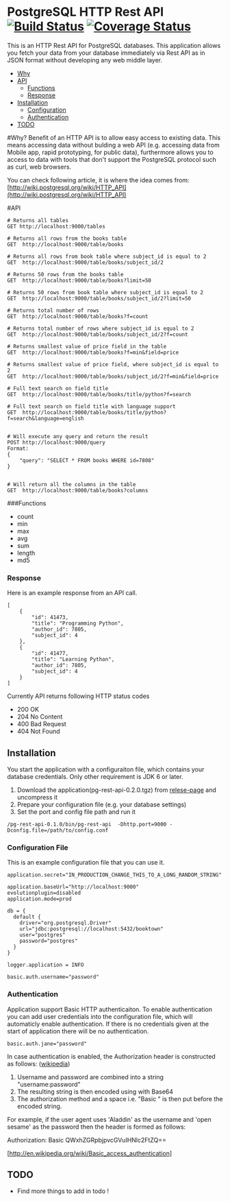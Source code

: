 PostgreSQL HTTP Rest API [![Build Status][travis-ci_status_img]][travis-ci_status] [![Coverage Status][coveralls_status_img]][coveralls_status]
======

This is an HTTP Rest API for PostgreSQL databases. This application allows you fetch your data from your database immediately via Rest API as in JSON format without developing any web middle layer.

* [Why](#why)
* [API](#api)
  * [Functions](#functions)
  * [Response](#response)
* [Installation](#installation)
  * [Configuration](#configuration)
  * [Authentication](#authentication)
* [TODO](#todo)


#Why?<a id="why"></a>
Benefit of an HTTP API is to allow easy access to existing data. This means accessing data without bulding a web API (e.g. accessing data from Mobile app, rapid prototyping, for public data), furthermore allows you to access to data with tools that don't support the PostgreSQL protocol such as curl, web browsers.

You can check following article, it is where the idea comes from:
[http://wiki.postgresql.org/wiki/HTTP_API](http://wiki.postgresql.org/wiki/HTTP_API)





#API<a id="api"></a>


```
# Returns all tables
GET http://localhost:9000/tables

# Returns all rows from the books table
GET  http://localhost:9000/table/books

# Returns all rows from book table where subject_id is equal to 2
GET  http://localhost:9000/table/books/subject_id/2
 
# Returns 50 rows from the books table
GET  http://localhost:9000/table/books?limit=50

# Returns 50 rows from book table where subject_id is equal to 2
GET  http://localhost:9000/table/books/subject_id/2?limit=50

# Returns total number of rows
GET  http://localhost:9000/table/books?f=count

# Returns total number of rows where subject_id is equal to 2
GET  http://localhost:9000/table/books/subject_id/2?f=count

# Returns smallest value of price field in the table
GET  http://localhost:9000/table/books?f=min&field=price

# Returns smallest value of price field, where subject_id is equal to 2
GET  http://localhost:9000/table/books/subject_id/2?f=min&field=price

# Full text search on field title 
GET  http://localhost:9000/table/books/title/python?f=search

# Full text search on field title with language support
GET  http://localhost:9000/table/books/title/python?f=search&language=english


# Will execute any query and return the result
POST http://localhost:9000/query
Format:
{
    "query": "SELECT * FROM books WHERE id=7808"
}


# Will return all the columns in the table
GET  http://localhost:9000/table/books?columns

```

###Functions<a id="functions"></a>

* count 
* min 
* max 
* avg
* sum
* length
* md5



### Response<a id="response"></a>
Here is an example response from an API call.

```
[
    {
        "id": 41473,
        "title": "Programming Python",
        "author_id": 7805,
        "subject_id": 4
    },
    {
        "id": 41477,
        "title": "Learning Python",
        "author_id": 7805,
        "subject_id": 4
    }
]
```


Currently API returns following HTTP status codes

* 200 OK
* 204 No Content
* 400 Bad Request
* 404 Not Found
 




## Installation<a id="installation"></a>
You start the application with a configuraiton file, which contains your database credentials. Only other requirement is JDK 6 or later. 

1. Download the application(pg-rest-api-0.2.0.tgz) from [relese-page](https://github.com/enginyoyen/postgresql-rest-api/releases/tag/v0.2.0) and uncompress it
2. Prepare your configuration file (e.g. your database settings)
3. Set the port and config file path and run it 


```
/pg-rest-api-0.1.0/bin/pg-rest-api  -Dhttp.port=9000 -Dconfig.file=/path/to/config.conf 
```



### Configuration File<a id="configuration"></a>

This is an example configuration file that you can use it.


```
application.secret="IN_PRODUCTION_CHANGE_THIS_TO_A_LONG_RANDOM_STRING"

application.baseUrl="http://localhost:9000"
evolutionplugin=disabled
application.mode=prod

db = {
  default {
    driver="org.postgresql.Driver"
    url="jdbc:postgresql://localhost:5432/booktown"
    user="postgres"
    password="postgres"
  }
}

logger.application = INFO

basic.auth.username="password"

```


### Authentication<a id="authentication"></a>
Application support Basic HTTP authenticaiton. To enable authentication you can add user credentials into the configuration file, which will automaticly enable authentication. If there is no credentials given at the start of application there will be no authentication. 


```
basic.auth.jane="password" 
```

In case authentication is enabled, the Authorization header is constructed as follows: ([wikipedia](http://en.wikipedia.org/wiki/Basic_access_authentication))

1. Username and password are combined into a string "username:password"
2. The resulting string is then encoded using with Base64
3. The authorization method and a space i.e. "Basic " is then put before the encoded string.

For example, if the user agent uses 'Aladdin' as the username and 'open sesame' as the password then the header is formed as follows:

Authorization: Basic QWxhZGRpbjpvcGVuIHNlc2FtZQ==

[http://en.wikipedia.org/wiki/Basic_access_authentication]


## TODO<a id="todo"></a>
* Find more things to add in todo !




[travis-ci_status_img]: https://travis-ci.org/enginyoyen/postgresql-rest-api.svg?branch=master
[travis-ci_status]: https://travis-ci.org/enginyoyen/postgresql-rest-api
[coveralls_status_img]: https://img.shields.io/coveralls/enginyoyen/postgresql-rest-api.svg
[coveralls_status]: https://coveralls.io/r/enginyoyen/postgresql-rest-api?branch=master

[relese-page]: https://github.com/enginyoyen/postgresql-rest-api/releases/tag/v0.1.0
